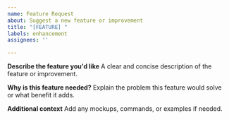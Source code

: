```yaml
---
name: Feature Request
about: Suggest a new feature or improvement
title: "[FEATURE] "
labels: enhancement
assignees: ''

---
```


**Describe the feature you'd like**
A clear and concise description of the feature or improvement.

**Why is this feature needed?**
Explain the problem this feature would solve or what benefit it adds.

**Additional context**
Add any mockups, commands, or examples if needed.
